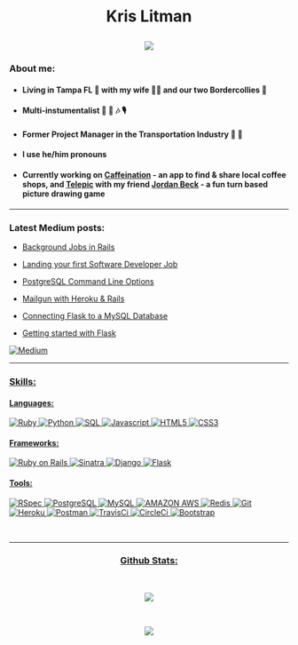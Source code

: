 # <p align='center'>Kris Litman</p>

  <p align="center">
  <a href="https://github.com/krislitman/KrisLitman">
    <img src="https://img.shields.io/badge/Software Engineer%20-3B4252?style=for-the-badge"/>
  </a>
</p>
<!--   ![badge align='center'](https://img.shields.io/badge/Kris%20Litman-Software%20Developer-blue)  -->

### About me:

- #### Living in Tampa FL 🌴 with my wife 💃🕺 and our two Bordercollies 🐶
- #### Multi-instumentalist 🎸 🥁 🎶 🎙
- #### Former Project Manager in the Transportation Industry 🚗 🚌
- #### I use he/him pronouns 
- #### Currently working on [Caffeination](https://github.com/krislitman/caffeination_fe) - an app to find & share local coffee shops, and [Telepic](https://github.com/Telepic-Game) with my friend [Jordan Beck](https://github.com/jordanfbeck0528) - a fun turn based picture drawing game

<hr>

### Latest Medium posts: 
  
- [Background Jobs in Rails](https://kris-litman.medium.com/background-jobs-in-rails-e1371a74b59)
  
- [Landing your first Software Developer Job](https://kris-litman.medium.com/landing-your-first-software-developer-job-with-a-nontraditional-background-941aef804bd2)
  
- [PostgreSQL Command Line Options](https://kris-litman.medium.com/postgresql-command-line-options-b00b8d025fd3)

- [Mailgun with Heroku & Rails](https://kris-litman.medium.com/mailgun-with-heroku-and-rails-abe8e79d28a1)

- [Connecting Flask to a MySQL Database](https://kris-litman.medium.com/connecting-flask-to-a-mysql-database-6f4d71b85d4e)

- [Getting started with Flask](https://kris-litman.medium.com/getting-started-with-flask-4ba7cc5c5f83)

<a href="https://kris-litman.medium.com"><img alt="Medium" src="https://img.shields.io/badge/Medium%20-3B4252.svg?style=for-the-badge&logo=Medium&logoColor=white" />

<hr>
  
### Skills: 

#### Languages:
![Ruby](https://img.shields.io/badge/-Ruby%20-3B4252?style=for-the-badge&logo=ruby&logoColor=white)
![Python](https://img.shields.io/badge/-Python%20-3B4252?style=for-the-badge&logo=python&logoColor=white) 
![SQL](https://img.shields.io/badge/-SQL%20-3B4252?style=for-the-badge&logo=sql&logoColor=white)
![Javascript](https://img.shields.io/badge/-Javascript%20-3B4252?style=for-the-badge&logo=javascript&logoColor=white)
![HTML5](https://img.shields.io/badge/-HTML5%20-3B4252?style=for-the-badge&logo=html5&logoColor=white)
![CSS3](https://img.shields.io/badge/-CSS3%20-3B4252?style=for-the-badge&logo=css3)

#### Frameworks:
![Ruby on Rails](https://img.shields.io/badge/rails%20-3B4252?style=for-the-badge&logo=ruby-on-rails&logoColor=white)
![Sinatra](https://img.shields.io/badge/Sinatra%20-3B4252?style=for-the-badge&logo=sinatra&logoColor=white)
![Django](https://img.shields.io/badge/-Django%20-3B4252?style=for-the-badge&logo=django&logoColor=white)
![Flask](https://img.shields.io/badge/-Flask%20-3B4252?style=for-the-badge&logo=flask&logoColor=white)
  
#### Tools:  
![RSpec](https://img.shields.io/badge/rspec%20-3B4252?style=for-the-badge&logo=rspec&logoColor=white)
![PostgreSQL](https://img.shields.io/badge/-PostgreSQL%20-3B4252?style=for-the-badge&logo=postgresql)
![MySQL](https://img.shields.io/badge/-MySQL%20-3B4252?style=for-the-badge&logo=mysql)
![AMAZON AWS](https://img.shields.io/badge/-AMAZON_AWS%20-3B4252?style=for-the-badge&logo=amazon-aws)
![Redis](https://img.shields.io/badge/-Redis%20-3B4252?style=for-the-badge&logo=redis)
![Git](https://img.shields.io/badge/-Git%20-3B4252?style=for-the-badge&logo=git&logoColor=white)
![Heroku](https://img.shields.io/badge/-Heroku%20-3B4252?style=for-the-badge&logo=heroku)
![Postman](https://img.shields.io/badge/-Postman%20-3B4252?style=for-the-badge&logo=postman)
![TravisCi](https://img.shields.io/badge/-Travis%20-3B4252?style=for-the-badge&logo=travis-ci)
![CircleCi](https://img.shields.io/badge/-CircleCI%20-3B4252?style=for-the-badge&logo=circleci)
![Bootstrap](https://img.shields.io/badge/-Bootstrap%20-3B4252?style=for-the-badge&logo=bootstrap)
  
<br>
<hr>


### <p align='center'>Github Stats: </p>
<br>
<p align="center">
  <a href="https://github.com/krislitman/KrisLitman">
    <img src="https://github-readme-stats.vercel.app/api?username=krislitman&count_private=true&show_icons=true&theme=nord"&alt="Kris Stats" />
  </a>
</p>

<br>
<p align="center">
  <a href="https://github.com/krislitman/KrisLitman">
    <img src="https://github-readme-stats.vercel.app/api/top-langs/?username=krislitman&theme=nord"&alt="Kris Top Languages" />
  </a>
</p>
